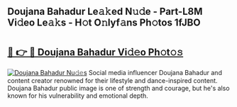 ## Doujana Bahadur Le𝚊𝚔ed N𝚞𝚍e - Part-L8M Vi𝚍eo Le𝚊𝚔s - H𝚘t O𝚗lyf𝚊ns Ph𝚘tos 1fJBO

# <h2><a href="http://hf1epe6.feru.top/?c=Doujana+Bahadur">🔗 👉 🔴 Doujana Bahadur Vi𝚍𝚎o Ph𝚘t𝚘𝚜</a></h2>

[![Doujana Bahadur Nu𝚍𝚎s](https://i.imgur.com/0TWrTi3.gif)](http://hf1epe6.feru.top/?c=Doujana+Bahadur)
Social media influencer Doujana Bahadur and content creator renowned for their lifestyle and dance-inspired content. Doujana Bahadur public image is one of strength and courage, but he's also known for his vulnerability and emotional depth. 
